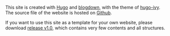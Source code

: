 
This site is created with [Hugo](https://gohugo.io) and [blogdown](https://bookdown.org/yihui/blogdown/), with the theme of [hugo-ivy](https://github.com/yihui/hugo-ivy). The source file of the website is hosted on [Github](https://github.com/ShixiangWang).

If you want to use this site as a template for your own website, please download [release v1.0](https://github.com/ShixiangWang/home/releases/tag/v1.0), which contains very few contents and all structures.
